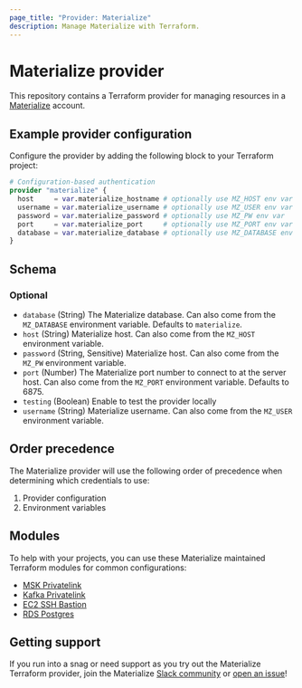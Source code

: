 ```yaml
---
page_title: "Provider: Materialize"
description: Manage Materialize with Terraform.
---
```


# Materialize provider

This repository contains a Terraform provider for managing resources in a [Materialize](https://materialize.com/) account.

## Example provider configuration

Configure the provider by adding the following block to your Terraform project:

```terraform
# Configuration-based authentication
provider "materialize" {
  host     = var.materialize_hostname # optionally use MZ_HOST env var
  username = var.materialize_username # optionally use MZ_USER env var
  password = var.materialize_password # optionally use MZ_PW env var
  port     = var.materialize_port     # optionally use MZ_PORT env var
  database = var.materialize_database # optionally use MZ_DATABASE env var
}
```

<!-- schema generated by tfplugindocs -->
## Schema

### Optional

- `database` (String) The Materialize database. Can also come from the `MZ_DATABASE` environment variable. Defaults to `materialize`.
- `host` (String) Materialize host. Can also come from the `MZ_HOST` environment variable.
- `password` (String, Sensitive) Materialize host. Can also come from the `MZ_PW` environment variable.
- `port` (Number) The Materialize port number to connect to at the server host. Can also come from the `MZ_PORT` environment variable. Defaults to 6875.
- `testing` (Boolean) Enable to test the provider locally
- `username` (String) Materialize username. Can also come from the `MZ_USER` environment variable.

## Order precedence

The Materialize provider will use the following order of precedence when determining which credentials to use:
1) Provider configuration
2) Environment variables

## Modules

To help with your projects, you can use these Materialize maintained Terraform modules for common configurations:

* [MSK Privatelink](https://registry.terraform.io/modules/MaterializeInc/msk-privatelink/aws/latest)
* [Kafka Privatelink](https://registry.terraform.io/modules/MaterializeInc/kafka-privatelink/aws/latest)
* [EC2 SSH Bastion](https://registry.terraform.io/modules/MaterializeInc/ec2-ssh-bastion/aws/latest)
* [RDS Postgres](https://registry.terraform.io/modules/MaterializeInc/rds-postgres/aws/latest)

## Getting support

If you run into a snag or need support as you try out the Materialize Terraform provider, join the Materialize [Slack community](https://materialize.com/s/chat) or [open an issue](https://github.com/MaterializeInc/terraform-provider-materialize/issues)!